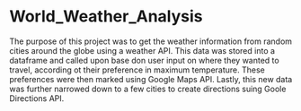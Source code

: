 # World_Weather_Analysis

The purpose of this project was to get the weather information from random cities around the globe using a weather API. This data was stored into a dataframe and called upon base don user input on where they wanted to travel, according ot their preference in maximum temperature. These preferences were then marked using Google Maps API. Lastly, this new data was further narrowed down to a few cities to create directions suing Goole Directions API. 
